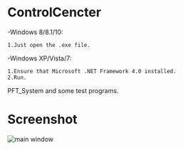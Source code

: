 # ControlCencter

-Windows 8/8.1/10:

    1.Just open the .exe file.

-Windows XP/Vista/7:

    1.Ensure that Microsoft .NET Framework 4.0 installed.  
    2.Run.
  
  
  
  
PFT_System and some test programs.

# Screenshot

![main window](/docs/images/mainWidows.png)
